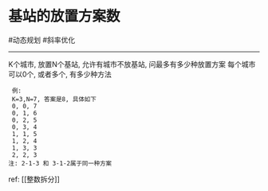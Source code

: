 # 基站的放置方案数

#动态规划 
#斜率优化 

---

 K个城市, 放置N个基站, 允许有城市不放基站, 问最多有多少种放置方案
 每个城市可以0个, 或者多个, 有多少种方法
 
```
 例:
 K=3,N=7, 答案是8, 具体如下
 0, 0, 7
 0, 1, 6
 0, 2, 5
 0, 3, 4
 1, 1, 5
 1, 2, 4
 1, 3, 3
 2, 2, 3
注: 2-1-3 和 3-1-2属于同一种方案
```

ref: [[整数拆分]]